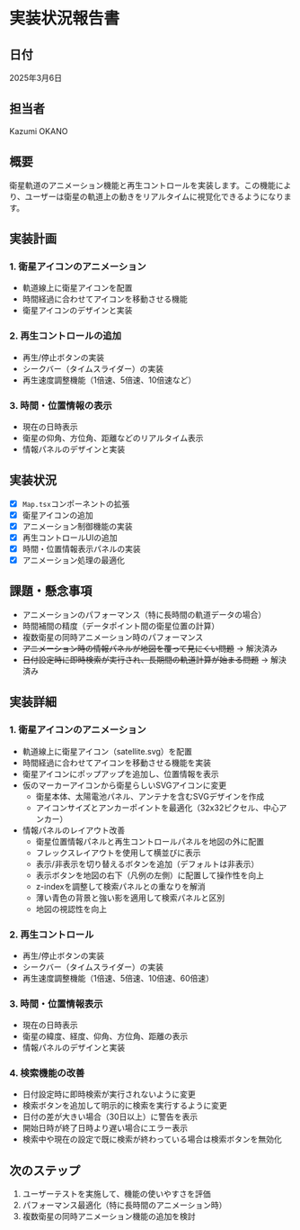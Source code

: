 # 実装状況報告書

## 日付
2025年3月6日

## 担当者
Kazumi OKANO

## 概要
衛星軌道のアニメーション機能と再生コントロールを実装します。この機能により、ユーザーは衛星の軌道上の動きをリアルタイムに視覚化できるようになります。

## 実装計画

### 1. 衛星アイコンのアニメーション
- 軌道線上に衛星アイコンを配置
- 時間経過に合わせてアイコンを移動させる機能
- 衛星アイコンのデザインと実装

### 2. 再生コントロールの追加
- 再生/停止ボタンの実装
- シークバー（タイムスライダー）の実装
- 再生速度調整機能（1倍速、5倍速、10倍速など）

### 3. 時間・位置情報の表示
- 現在の日時表示
- 衛星の仰角、方位角、距離などのリアルタイム表示
- 情報パネルのデザインと実装

## 実装状況
- [x] `Map.tsx`コンポーネントの拡張
- [x] 衛星アイコンの追加
- [x] アニメーション制御機能の実装
- [x] 再生コントロールUIの追加
- [x] 時間・位置情報表示パネルの実装
- [x] アニメーション処理の最適化

## 課題・懸念事項
- アニメーションのパフォーマンス（特に長時間の軌道データの場合）
- 時間補間の精度（データポイント間の衛星位置の計算）
- 複数衛星の同時アニメーション時のパフォーマンス
- ~~アニメーション時の情報パネルが地図を覆って見にくい問題~~ → 解決済み
- ~~日付設定時に即時検索が実行され、長期間の軌道計算が始まる問題~~ → 解決済み

## 実装詳細

### 1. 衛星アイコンのアニメーション
- 軌道線上に衛星アイコン（satellite.svg）を配置
- 時間経過に合わせてアイコンを移動させる機能を実装
- 衛星アイコンにポップアップを追加し、位置情報を表示
- 仮のマーカーアイコンから衛星らしいSVGアイコンに変更
  - 衛星本体、太陽電池パネル、アンテナを含むSVGデザインを作成
  - アイコンサイズとアンカーポイントを最適化（32x32ピクセル、中心アンカー）
- 情報パネルのレイアウト改善
  - 衛星位置情報パネルと再生コントロールパネルを地図の外に配置
  - フレックスレイアウトを使用して横並びに表示
  - 表示/非表示を切り替えるボタンを追加（デフォルトは非表示）
  - 表示ボタンを地図の右下（凡例の左側）に配置して操作性を向上
  - z-indexを調整して検索パネルとの重なりを解消
  - 薄い青色の背景と強い影を適用して検索パネルと区別
  - 地図の視認性を向上

### 2. 再生コントロール
- 再生/停止ボタンの実装
- シークバー（タイムスライダー）の実装
- 再生速度調整機能（1倍速、5倍速、10倍速、60倍速）

### 3. 時間・位置情報表示
- 現在の日時表示
- 衛星の緯度、経度、仰角、方位角、距離の表示
- 情報パネルのデザインと実装

### 4. 検索機能の改善
- 日付設定時に即時検索が実行されないように変更
- 検索ボタンを追加して明示的に検索を実行するように変更
- 日付の差が大きい場合（30日以上）に警告を表示
- 開始日時が終了日時より遅い場合にエラー表示
- 検索中や現在の設定で既に検索が終わっている場合は検索ボタンを無効化

## 次のステップ
1. ユーザーテストを実施して、機能の使いやすさを評価
2. パフォーマンス最適化（特に長時間のアニメーション時）
3. 複数衛星の同時アニメーション機能の追加を検討
